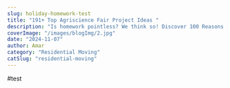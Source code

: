 ```yaml
---
slug: holiday-homework-test
title: "191+ Top Agriscience Fair Project Ideas "
description: "Is homework pointless? We think so! Discover 100 Reasons Why Homework Is Bad in our blog post. Learn how it stresses kids & stifles creativity. Find alternatives!"
coverImage: "/images/blogImg/2.jpg"
date: "2024-11-07"
author: Amar
category: "Residential Moving"
catSlug: "residential-moving"
---
```

#test